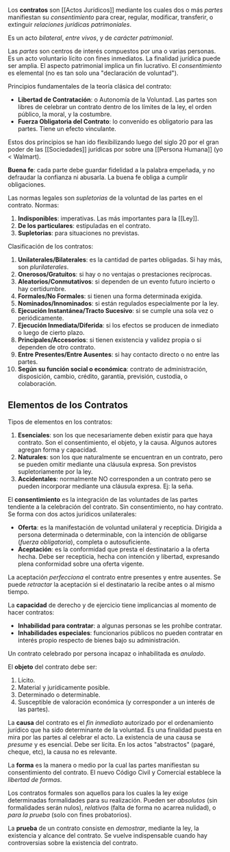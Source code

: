 Los **contratos** son [[Actos Jurídicos]] mediante los cuales dos o más *partes* manifiestan su *consentimiento* para crear, regular, modificar, transferir, o extinguir *relaciones jurídicas patrimoniales*.

Es un acto *bilateral*, *entre vivos*, y de *carácter patrimonial*.

Las *partes* son centros de interés compuestos por una o varias personas. Es un acto voluntario lícito con fines inmediatos. La finalidad jurídica puede ser amplia. El aspecto patrimonial implica un fin lucrativo. El *consentimiento* es elemental (no es tan solo una "declaración de voluntad").

Principios fundamentales de la teoría clásica del contrato:

- **Libertad de Contratación**: o Autonomía de la Voluntad. Las partes son libres de celebrar un contrato dentro de los límites de la ley, el orden público, la moral, y la costumbre.
- **Fuerza Obligatoria del Contrato**: lo convenido es obligatorio para las partes. Tiene un efecto vinculante.

Estos dos principios se han ido flexibilizando luego del siglo 20 por el gran poder de las [[Sociedades]] jurídicas por sobre una [[Persona Humana]] (yo $\lt$ Walmart).

**Buena fe**: cada parte debe guardar fidelidad a la palabra empeñada, y no defraudar la confianza ni abusarla. La buena fe obliga a cumplir obligaciones.

Las normas legales son *supletorias* de la voluntad de las partes en el contrato. Normas:

1. **Indisponibles**: imperativas. Las más importantes para la [[Ley]].
2. **De los particulares**: estipuladas en el contrato.
3. **Supletorias**: para situaciones no previstas.

Clasificación de los contratos:

1. **Unilaterales/Bilaterales**: es la cantidad de partes obligadas. Si hay más, son *plurilaterales*.
2. **Onerosos/Gratuitos**: si hay o no ventajas o prestaciones recíprocas.
3. **Aleatorios/Conmutativos**: si dependen de un evento futuro incierto o hay certidumbre.
4. **Formales/No Formales**: si tienen una forma determinada exigida.
5. **Nominados/Innominados**: si están regulados especialmente por la ley.
6. **Ejecución Instantánea/Tracto Sucesivo**: si se cumple una sola vez o periódicamente.
7. **Ejecución Inmediata/Diferida**: si los efectos se producen de inmediato o luego de cierto plazo.
8. **Principales/Accesorios**: si tienen existencia y validez propia o si dependen de otro contrato.
9. **Entre Presentes/Entre Ausentes**: si hay contacto directo o no entre las partes.
10. **Según su función social o económica**: contrato de administración, disposición, cambio, crédito, garantía, previsión, custodia, o colaboración.

## Elementos de los Contratos

Tipos de elementos en los contratos:

1. **Esenciales**: son los que necesariamente deben existir para que haya contrato. Son el consentimiento, el objeto, y la causa. Algunos autores agregan forma y capacidad.
2. **Naturales**: son los que naturalmente se encuentran en un contrato, pero se pueden omitir mediante una cláusula expresa. Son previstos supletoriamente por la ley.
3. **Accidentales**: normalmente NO corresponden a un contrato pero se pueden incorporar mediante una cláusula expresa. Ej: la seña.

El **consentimiento** es la integración de las voluntades de las partes tendiente a la celebración del contrato. Sin consentimiento, no hay contrato. Se forma con dos actos jurídicos unilaterales:

- **Oferta**: es la manifestación de voluntad unilateral y recepticia. Dirigida a persona determinada o determinable, con la intención de obligarse (*fuerza obligatoria*), completa o autosuficiente.
- **Aceptación**: es la conformidad que presta el destinatario a la oferta hecha. Debe ser recepticia, hecha con intención y libertad, expresando plena conformidad sobre una oferta vigente.

La aceptación *perfecciona* el contrato entre presentes y entre ausentes. Se puede *retractar* la aceptación si el destinatario la recibe antes o al mismo tiempo.

La **capacidad** de derecho y de ejercicio tiene implicancias al momento de hacer contratos:

- **Inhabilidad para contratar**: a algunas personas se les prohíbe contratar.
- **Inhabilidades especiales**: funcionarios públicos no pueden contratar en interés propio respecto de bienes bajo su administración.

Un contrato celebrado por persona incapaz o inhabilitada es *anulado*.

El **objeto** del contrato debe ser:

1. Lícito.
2. Material y jurídicamente posible.
3. Determinado o determinable.
4. Susceptible de valoración económica (y corresponder a un interés de las partes).

La **causa** del contrato es el *fin inmediato* autorizado por el ordenamiento jurídico que ha sido determinante de la voluntad. Es una finalidad puesta en mira por las partes al celebrar el acto. La existencia de una causa se *presume* y es esencial. Debe ser lícita. En los actos "abstractos" (pagaré, cheque, etc), la causa no es relevante.

La **forma** es la manera o medio por la cual las partes manifiestan su consentimiento del contrato. El nuevo Código Civil y Comercial establece la *libertad de formas*.

Los contratos formales son aquellos para los cuales la ley exige determinadas formalidades para su realización. Pueden ser *absolutos* (sin formalidades serán nulos), *relativos* (falta de forma no acarrea nulidad), o *para la prueba* (solo con fines probatorios).

La **prueba** de un contrato consiste en *demostrar*, mediante la ley, la existencia y alcance del contrato. Se vuelve indispensable cuando hay controversias sobre la existencia del contrato.
